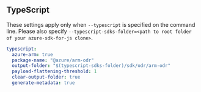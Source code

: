 ## TypeScript

These settings apply only when `--typescript` is specified on the command line.
Please also specify `--typescript-sdks-folder=<path to root folder of your azure-sdk-for-js clone>`.

``` yaml $(typescript)
typescript:
  azure-arm: true
  package-name: "@azure/arm-odr"
  output-folder: "$(typescript-sdks-folder)/sdk/odr/arm-odr"
  payload-flattening-threshold: 1
  clear-output-folder: true
  generate-metadata: true
```
